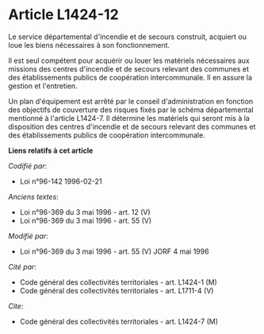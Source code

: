 # Article L1424-12

Le service départemental d'incendie et de secours construit, acquiert ou loue les biens nécessaires à son fonctionnement.

Il est seul compétent pour acquérir ou louer les matériels nécessaires aux missions des centres d'incendie et de secours
relevant des communes et des établissements publics de coopération intercommunale. Il en assure la gestion et l'entretien.

Un plan d'équipement est arrêté par le conseil d'administration en fonction des objectifs de couverture des risques fixés par
le schéma départemental mentionné à l'article L1424-7. Il détermine les matériels qui seront mis à la disposition des centres
d'incendie et de secours relevant des communes et des établissements publics de coopération intercommunale.

**Liens relatifs à cet article**

_Codifié par_:

  - Loi n°96-142 1996-02-21

_Anciens textes_:

  - Loi n°96-369 du 3 mai 1996 - art. 12 (V)
  - Loi n°96-369 du 3 mai 1996 - art. 55 (V)

_Modifié par_:

  - Loi n°96-369 du 3 mai 1996 - art. 55 (V) JORF 4 mai 1996

_Cité par_:

  - Code général des collectivités territoriales - art. L1424-1 (M)
  - Code général des collectivités territoriales - art. L1711-4 (V)

_Cite_:

  - Code général des collectivités territoriales - art. L1424-7 (M)
